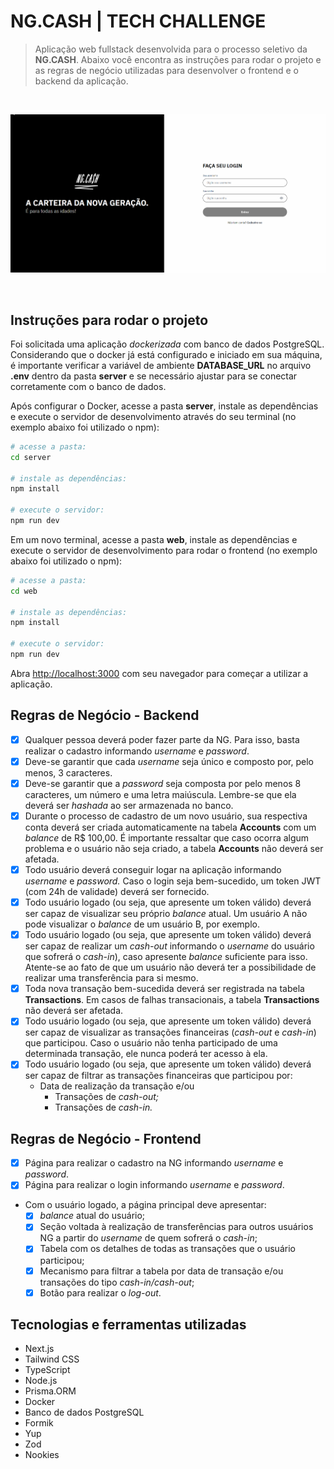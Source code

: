 # NG.CASH | TECH CHALLENGE

> Aplicação web fullstack desenvolvida para o processo seletivo da **NG.CASH**. Abaixo você encontra as instruções para rodar o projeto e as regras de negócio utilizadas para desenvolver o frontend e o backend da aplicação.

<br/>

![NG.CASH - projeto](./ngcash.gif)

<br/>

## Instruções para rodar o projeto

Foi solicitada uma aplicação *dockerizada* com banco de dados PostgreSQL. Considerando que o docker já está configurado e iniciado em sua máquina, é importante verificar a variável de ambiente **DATABASE_URL** no arquivo **.env** dentro da pasta **server** e se necessário ajustar para se conectar corretamente com o banco de dados.

Após configurar o Docker, acesse a pasta **server**, instale as dependências e execute o servidor de desenvolvimento através do seu terminal (no exemplo abaixo foi utilizado o npm):

```bash
# acesse a pasta:
cd server

# instale as dependências:
npm install

# execute o servidor:
npm run dev
```

Em um novo terminal, acesse a pasta **web**, instale as dependências e execute o servidor de desenvolvimento para rodar o frontend (no exemplo abaixo foi utilizado o npm):

```bash
# acesse a pasta:
cd web

# instale as dependências:
npm install

# execute o servidor:
npm run dev
```

Abra [http://localhost:3000](http://localhost:3000) com seu navegador para começar a utilizar a aplicação.
## Regras de Negócio - Backend
- [x] Qualquer pessoa deverá poder fazer parte da NG. Para isso, basta realizar o cadastro informando *username* e *password*.
- [x] Deve-se garantir que cada *username* seja único e composto por, pelo menos, 3 caracteres.
- [x] Deve-se garantir que a *password* seja composta por pelo menos 8 caracteres, um número e uma letra maiúscula. Lembre-se que ela deverá ser *hashada* ao ser armazenada no banco.
- [x] Durante o processo de cadastro de um novo usuário, sua respectiva conta deverá ser criada automaticamente na tabela **Accounts** com um *balance* de R$ 100,00. É importante ressaltar que caso ocorra algum problema e o usuário não seja criado,  a tabela **Accounts** não deverá ser afetada.
- [x] Todo usuário deverá conseguir logar na aplicação informando *username* e *password.* Caso o login seja bem-sucedido, um token JWT (com 24h de validade) deverá ser fornecido.
- [x] Todo usuário logado (ou seja, que apresente um token válido) deverá ser capaz de visualizar seu próprio *balance* atual. Um usuário A não pode visualizar o *balance* de um usuário B, por exemplo.
- [x] Todo usuário logado (ou seja, que apresente um token válido) deverá ser capaz de realizar um *cash-out* informando o *username* do usuário que sofrerá o *cash-in*), caso apresente *balance* suficiente para isso. Atente-se ao fato de que um usuário não deverá ter a possibilidade de realizar uma transferência para si mesmo.
- [x] Toda nova transação bem-sucedida deverá ser registrada na tabela **Transactions**. Em casos de falhas transacionais, a tabela **Transactions** não deverá ser afetada.
- [x] Todo usuário logado (ou seja, que apresente um token válido) deverá ser capaz de visualizar as transações financeiras (*cash-out* e *cash-in*) que participou. Caso o usuário não tenha participado de uma determinada transação, ele nunca poderá ter acesso à ela.
- [x] Todo usuário logado (ou seja, que apresente um token válido) deverá ser capaz de filtrar as transações financeiras que participou por:
  - Data de realização da transação e/ou
    - Transações de *cash-out;*
    - Transações de *cash-in.*
## Regras de Negócio - Frontend
- [x] Página para realizar o cadastro na NG informando *username* e *password*.
- [x] Página para realizar o login informando *username* e *password*.
- Com o usuário logado, a página principal deve apresentar:
  - [x] *balance* atual do usuário;
  - [x] Seção voltada à realização de transferências para outros usuários NG a partir do *username* de quem sofrerá o *cash-in*;
  - [x] Tabela com os detalhes de todas as transações que o usuário participou;
  - [x] Mecanismo para filtrar a tabela por data de transação e/ou transações do tipo *cash-in/cash-out*;
  - [x] Botão para realizar o *log-out*.

## Tecnologias e ferramentas utilizadas
- Next.js
- Tailwind CSS
- TypeScript
- Node.js
- Prisma.ORM
- Docker
- Banco de dados PostgreSQL
- Formik
- Yup
- Zod
- Nookies
